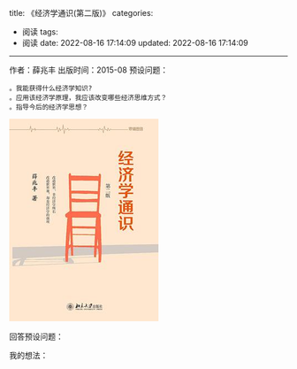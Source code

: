 title: 《经济学通识(第二版)》
categories:
  - 阅读
tags:
  - 阅读
date: 2022-08-16 17:14:09
updated: 2022-08-16 17:14:09
---

  作者：薛兆丰
  出版时间：2015-08
  预设问题：

    。我能获得什么经济学知识?
    。应用该经济学原理，我应该改变哪些经济思维方式？
    。指导今后的经济学思想？

<img src="/imgs/readGuide/generalEconomics.jpeg" alt="经济学通识" /> 


<!-- more -->









回答预设问题：

  

我的想法：



